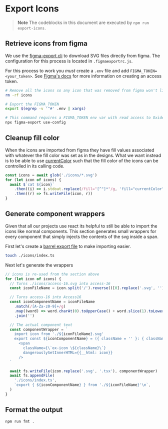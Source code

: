 # Export Icons

> **Note** The codeblocks in this document are executed by `npm run export-icons`.

## Retrieve icons from figma

We use the [figma-export cli](https://github.com/marcomontalbano/figma-export) to download
SVG files directly from figma. The configuration for this process is located in
`.figmaexportrc.js`.

For this process to work you _must_ create a `.env` file and add `FIGMA_TOKEN=<your_token>`.
See
[Figma's docs](https://help.figma.com/hc/en-us/articles/8085703771159-Manage-personal-access-tokens)
for more information on creating an access token.

```sh
# Remove all the icons so any icon that was removed from figma won't linger
rm -rf icons

# Export the FIGMA_TOKEN
export $(egrep -v '^#' .env | xargs)

# This command requires a FIGMA_TOKEN env var with read access to Oxide's DS to be set
npx figma-export use-config
```

## Cleanup fill color

When the icons are imported from figma they have fill values associated with whatever the
fill color was set as in the designs. What we want instead is to be able to use
[currentColor](https://developer.mozilla.org/en-US/docs/Web/CSS/color_value#currentcolor_keyword)
such that the fill color of the icons can be controlled in its calling code.

```js
const icons = await glob('./icons/*.svg')
for (let icon of icons) {
  await $`cat ${icon}`
    .then((i) => i.stdout.replace(/fill="[^"]*"/g, 'fill="currentColor"'))
    .then((r) => fs.writeFile(icon, r))
}
```

## Generate component wrappers

Given that all our projects use react its helpful to still be able to import the icons like
normal components. This section generates small wrappers for every component that simply
injects the contents of the svg inside a span.

First let's create a
[barrel export file](https://blog.logrocket.com/using-barrel-exports-organize-react-components/)
to make importing easier.

```sh
touch ./icons/index.ts
```

Next let's generate the wrappers

```js
// icons is re-used from the section above
for (let icon of icons) {
  // Turns ./icons/access-16.svg into access-16
  const iconFileName = icon.split('/').reverse()[0].replace('.svg', '')

  // Turns access-16 into Access16
  const iconComponentName = iconFileName
    .match(/[A-Za-z0-9]+/g)
    .map((word) => word.charAt(0).toUpperCase() + word.slice(1).toLowerCase())
    .join('')

  // The actual component text
  const componentWrapper = `
    import icon from './${iconFileName}.svg'
    export const ${iconComponentName} = ({ className = '' }: { className: string }) =>
      <span
        className={\`ox-icon \${className}\`}
        dangerouslySetInnerHTML={{__html: icon}}
      />
  `

  await fs.writeFile(icon.replace('.svg', '.tsx'), componentWrapper)
  await fs.appendFile(
    './icons/index.ts',
    `export { ${iconComponentName} } from './${iconFileName}'\n`,
  )
}
```

## Format the output

```sh
npm run fmt .
```
